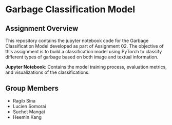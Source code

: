 # Garbage Classification Model

## Assignment Overview
This repository contains the jupyter notebook code for the Garbage Classification Model developed as part of Assignment 02. The objective of this assignment is to build a classification model using PyTorch to classify different types of garbage based on both image and textual information.

**Jupyter Notebook**: Contains the model training process, evaluation metrics, and visualizations of the classifications.

## Group Members
- Ragib Sina
- Lucien Somorai
- Suchet Mangat
- Heemin Kang